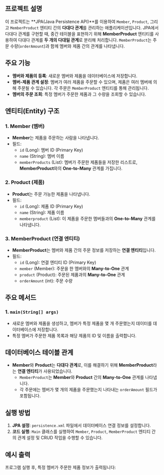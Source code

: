 ## 프로젝트 설명
이 프로젝트는 **JPA(Java Persistence API)**를 이용하여 `Member`, `Product`, 그리고 `MemberProduct` 엔티티 간의 **다대다 관계**를 관리하는 애플리케이션입니다. JPA에서 다대다 관계를 구현할 때, 중간 테이블을 표현하기 위해 **MemberProduct** 엔티티를 사용하여 다대다 관계를 **두 개의 다대일 관계**로 분리해 처리합니다. `MemberProduct`는 주문 수량(`orderAmount`)과 함께 멤버와 제품 간의 관계를 나타냅니다.

## 주요 기능
- **멤버와 제품의 등록**: 새로운 멤버와 제품을 데이터베이스에 저장합니다.
- **멤버-제품 관계 설정**: 멤버가 여러 제품을 주문할 수 있으며, 제품은 여러 멤버에 의해 주문될 수 있습니다. 각 주문은 `MemberProduct` 엔티티를 통해 관리됩니다.
- **멤버의 주문 조회**: 특정 멤버가 주문한 제품과 그 수량을 조회할 수 있습니다.

## 엔티티(Entity) 구조
### 1. Member (멤버)
- **Member**는 제품을 주문하는 사람을 나타냅니다.
- 필드:
  - `id` (Long): 멤버 ID (Primary Key)
  - `name` (String): 멤버 이름
  - `memberProducts` (List<MemberProduct>): 멤버가 주문한 제품들을 저장한 리스트로, **MemberProduct**와의 **One-to-Many** 관계를 가집니다.

### 2. Product (제품)
- **Product**는 주문 가능한 제품을 나타냅니다.
- 필드:
  - `id` (Long): 제품 ID (Primary Key)
  - `name` (String): 제품 이름
  - `memberproduct` (List<MemberProduct>): 이 제품을 주문한 멤버들과의 **One-to-Many** 관계를 나타냅니다.

### 3. MemberProduct (연결 엔티티)
- **MemberProduct**는 멤버와 제품 간의 주문 정보를 저장하는 **연결 엔티티**입니다.
- 필드:
  - `id` (Long): 연결 엔티티 ID (Primary Key)
  - `member` (Member): 주문을 한 멤버와의 **Many-to-One** 관계
  - `product` (Product): 주문된 제품과의 **Many-to-One** 관계
  - `orderAmount` (int): 주문 수량

## 주요 메서드
### 1. `main(String[] args)`
- 새로운 멤버와 제품을 생성하고, 멤버가 특정 제품을 몇 개 주문했는지 데이터를 데이터베이스에 저장합니다.
- 특정 멤버가 주문한 제품 목록과 해당 제품의 ID 및 이름을 출력합니다.

## 데이터베이스 테이블 관계
- **Member**와 **Product**는 **다대다 관계**로, 이를 해결하기 위해 **MemberProduct**라는 **연결 엔티티**가 사용되었습니다. 
  - `MemberProduct`는 **Member**와 **Product** 간의 **Many-to-One** 관계를 나타냅니다.
  - 각 주문에는 멤버가 몇 개의 제품을 주문했는지 나타내는 `orderAmount` 필드가 포함됩니다.

## 실행 방법
1. **JPA 설정**: `persistence.xml` 파일에서 데이터베이스 연결 정보를 설정합니다.
2. **코드 실행**: `Main` 클래스를 실행하여 `Member`, `Product`, `MemberProduct` 엔티티 간의 관계 설정 및 CRUD 작업을 수행할 수 있습니다.

## 예시 출력
프로그램 실행 후, 특정 멤버가 주문한 제품 정보가 출력됩니다:
